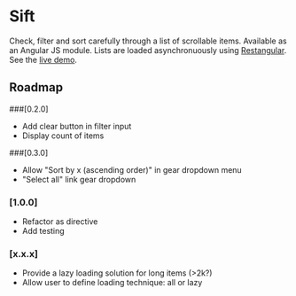 # Sift
Check, filter and sort carefully through a list of scrollable items. Available as an Angular JS module. Lists are loaded asynchronuously using [Restangular](https://github.com/mgonto/restangular). See the [live demo](http://fcosrno.github.io/sift/).

## Roadmap

###[0.2.0]
- Add clear button in filter input
- Display count of items

###[0.3.0]
- Allow "Sort by x (ascending order)" in gear dropdown menu
- "Select all" link gear dropdown

### [1.0.0]
- Refactor as directive
- Add testing

### [x.x.x]
- Provide a lazy loading solution for long items (>2k?)
- Allow user to define loading technique: all or lazy